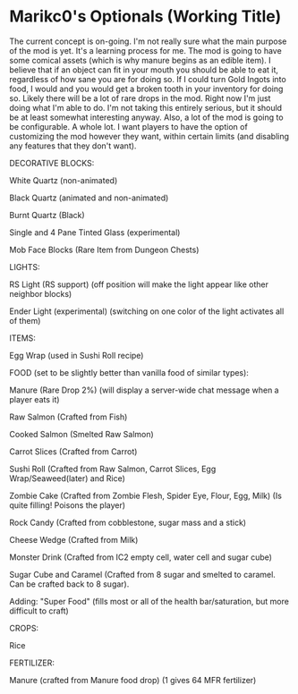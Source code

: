 Marikc0's Optionals (Working Title)
===========

The current concept is on-going. I'm not really sure what the main purpose of the mod is yet. It's a learning process for me. The mod is going to have some comical assets (which is why manure begins as an edible item). I believe that if an object can fit in your mouth you should be able to eat it, regardless of how sane you are for doing so. If I could turn Gold Ingots into food, I would and you would get a broken tooth in your inventory for doing so. Likely there will be a lot of rare drops in the mod. Right now I'm just doing what I'm able to do. I'm not taking this entirely serious, but it should be at least somewhat interesting anyway. Also, a lot of the mod is going to be configurable. A whole lot. I want players to have the option of customizing the mod however they want, within certain limits (and disabling any features that they don't want).



DECORATIVE BLOCKS:

White Quartz (non-animated)

Black Quartz (animated and non-animated)

Burnt Quartz (Black)

Single and 4 Pane Tinted Glass (experimental)

Mob Face Blocks (Rare Item from Dungeon Chests)


LIGHTS:

RS Light (RS support) (off position will make the light appear like other neighbor blocks)

Ender Light (experimental) (switching on one color of the light activates all of them)


ITEMS:

Egg Wrap (used in Sushi Roll recipe)


FOOD (set to be slightly better than vanilla food of similar types):

Manure (Rare Drop 2%) (will display a server-wide chat message when a player eats it)

Raw Salmon (Crafted from Fish)

Cooked Salmon (Smelted Raw Salmon)

Carrot Slices (Crafted from Carrot)

Sushi Roll (Crafted from Raw Salmon, Carrot Slices, Egg Wrap/Seaweed(later) and Rice)

Zombie Cake (Crafted from Zombie Flesh, Spider Eye, Flour, Egg, Milk) (Is quite filling! Poisons the player)

Rock Candy (Crafted from cobblestone, sugar mass and a stick)

Cheese Wedge (Crafted from Milk)

Monster Drink (Crafted from IC2 empty cell, water cell and sugar cube)

Sugar Cube and Caramel (Crafted from 8 sugar and smelted to caramel. Can be crafted back to 8 sugar).

Adding: "Super Food" (fills most or all of the health bar/saturation, but more difficult to craft)


CROPS:

Rice


FERTILIZER:

Manure (crafted from Manure food drop) (1 gives 64 MFR fertilizer)
